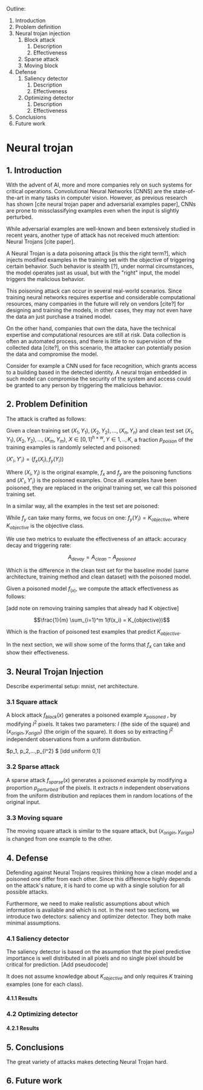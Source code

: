 
Outline:

1. Introduction
2. Problem definition
3. Neural trojan injection
   1. Block attack
      1. Description
      2. Effectiveness
   2. Sparse attack
   3. Moving block
4. Defense
   1. Saliency detector
      1. Description
      2. Effectiveness
   2. Optimizing detector
      1. Description
      2. Effectiveness
5. Conclusions
6. Future work



# Neural trojan

## 1. Introduction

With the advent of AI, more and more companies rely on such systems for critical operations. Convolutional Neural Networks (CNNS) are the state-of-the-art in many tasks in computer vision. However, as previous research has shown [cite neural trojan paper and adversarial examples paper], CNNs are prone to missclassifying examples even when the input is slightly perturbed.

While adversarial examples are well-known and been extensively studied in recent years, another type of attack has not received much attention: Neural Trojans [cite paper].

A Neural Trojan is a data poisoning attack [is this the right term?], which injects modified examples in the training set with the objective of triggering certain behavior. Such behavior is stealth [?], under normal circumstances, the model operates just as usual, but with the "right" input, the model triggers the malicious behavior.

This poisoning attack can occur in several real-world scenarios. Since training neural networks requires expertise and considerable computational resources, many companies in the future will rely on vendors [cite?] for designing and training the models, in other cases, they may not even have the data an just purchase a trained model.

On the other hand, companies that own the data, have the technical expertise and computational resources are still at risk. Data collection is often an automated process, and there is little to no supervision of the collected data [cite?], on this scenario, the attacker can potentially posion the data and compromise the model.

Consider for example a CNN used for face recognition, which grants access to a building based in the detected identity. A neural trojan embedded in such model can compromise the security of the system and access could be granted to any person by triggering the malicious behavior.

## 2. Problem Definition

The attack is crafted as follows:

Given a clean training set $(X_1, Y_1), (X_2, Y_2),..., (X_n, Y_n)$ and clean test set $(X_1, Y_1), (X_2, Y_2),..., (X_m, Y_m)$, $X \in [0, 1]^{h \times w}, Y \in 1,..,K$, a fraction $p_{poison}$ of the training examples is randomly selected and poisoned:

$(X'_i, Y'_i) = (f_x(X_i), f_y(Y_i))$

Where $(X_i, Y_i)$ is the original example, $f_x$ and $f_y$ are the poisoning functions and $(X'_i, Y'_i)$ is the poisoned examples. Once all examples have been poisoned, they are replaced in the original training set, we call this poisoned training set.

In a similar way, all the examples in the test set are poisoned:

While $f_y$ can take many forms, we focus on one: $f_y(Y_i) = K_{objective}$, where $K_{objective}$ is the objective class.

We use two metrics to evaluate the effectiveness of an attack: accuracy decay and triggering rate:

$$A_{devay} = A_{clean} - A_{posioned}$$

Which is the difference in the clean test set for the baseline model (same architecture, training method and clean dataset) with the poisoned model.

Given a poisoned model $f_(x)$, we compute the attack effectiveness as follows:

[add note on removing training samples that already had K objective]

$$\frac{1}{m} \sum_{i=1}^m 1(f(x_i) = K_{objective})$$

Which is the fraction of poisoned test examples that predict $K_{objective}$.

In the next section, we will show some of the forms that $f_x$ can take and show their effectiveness.

## 3. Neural Trojan Injection

Describe experimental setup: mnist, net architecture.

### 3.1 Square attack

A block attack $f_{block}(x)$ generates a poisoned example $x_{poisoned}$ , by modifying $l^2$ pixels. It takes two parameters: $l$ (the side of the square) and $(x_{origin}, y_{origin})$ (the origin of the square). It does so by extracting $l^2$ independent observations from a uniform distribution.

$p_1, p_2,...,p_{l^2} $ [idd uniform 0,1]

### 3.2 Sparse attack

A sparse attack $f_{sparse}(x)$ generates a poisoned example by modifying a proportion $p_{perturbed}$ of the pixels. It extracts $n$ independent observations from the uniform distribution and replaces them in random locations of the original input.

### 3.3 Moving square

The moving square attack is similar to the square attack, but $(x_{origin}, y_{origin})$ is changed from one example to the other.



## 4. Defense

Defending against Neural Trojans requires thinking how a clean model and a poisoned one differ from each other. Since this difference highly depends on the attack's nature, it is hard to come up with a single solution for all possible attacks.

Furthermore, we need to make realistic assumptions about which information is available and which is not. In the next two sections, we introduce two detectors: saliency and optimizer detector. They both make minimal assumptions.

### 4.1 Saliency detector

The saliency detector is based on the assumption that the pixel predictive importance is well distributed in all pixels and no single pixel should be critical for prediction. [Add pseudocode]

It does not assume knowledge about $K_{objective}$ and only requires $K$ training examples (one for each class).

#### 4.1.1 Results

### 4.2 Optimizing detector

#### 4.2.1 Results

## 5. Conclusions

The great variety of attacks makes detecting Neural Trojan hard.

## 6. Future work

